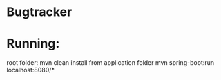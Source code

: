 # Bugtracker

# Running:
root folder: mvn clean install
from application folder mvn spring-boot:run
localhost:8080/*
